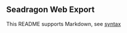 ## Seadragon Web Export

This README supports Markdown, see [syntax](https://help.github.com/articles/markdown-basics/)

